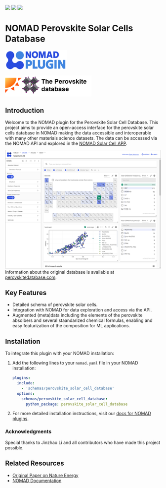 ![](https://github.com/FAIRmat-NFDI/nomad-measurements/actions/workflows/publish.yml/badge.svg)
![](https://img.shields.io/pypi/pyversions/nomad-measurements)
![](https://img.shields.io/pypi/l/nomad-measurements)

# NOMAD Perovskite Solar Cells Database
  [<img src="docs/assets/nomad_plugin_logo.png" width="200">](https://nomad-lab.eu/prod/v1/staging/docs/plugins/plugins.html)

  [<img width="280" alt="image" src="docs/assets/perovskite_database_project.png">](https://www.perovskitedatabase.com/)



## Introduction
Welcome to the NOMAD plugin for the Perovskite Solar Cell Database. This project aims to provide an open-access interface for the perovskite solar cells database in NOMAD making the data accessible and interoperable with many other materials science datasets.
The data can be accessed via the NOMAD API and explored in the [NOMAD Solar Cell APP](https://nomad-lab.eu/prod/v1/staging/gui/search/solarcells).

![Alt text](docs/assets/screenshot_nomad_app.png)
Information about the original database is available at [perovskitedatabase.com](https://www.perovskitedatabase.com/).


## Key Features
- Detailed schema of perovskite solar cells.
- Integration with NOMAD for data exploration and access via the API.
- Augmented (meta)data including the elements of the perovskite absolbers and several staandarized chemical formulas, enabling and easy featurization of the composition for ML applications.

## Installation
To integrate this plugin with your NOMAD installation:
1. Add the following lines to your `nomad.yaml` file in your NOMAD installation:

    ```yaml
    plugins:
      include:
        - 'schemas/perovskite_solar_cell_database'
      options:
        schemas/perovskite_solar_cell_database:
          python_package: perovskite_solar_cell_database
    ```

2. For more detailed installation instructions, visit our [docs for NOMAD plugins](https://nomad-lab.eu/prod/v1/staging/docs/plugins/plugins.html).

### Acknowledgments
Special thanks to Jinzhao Li and all contributors who have made this project possible.

## Related Resources
- [Original Paper on Nature Energy](https://www.nature.com/articles/s41560-021-00941-3)  
- [NOMAD Documentation](https://nomad-lab.eu/prod/v1/staging/docs/)
